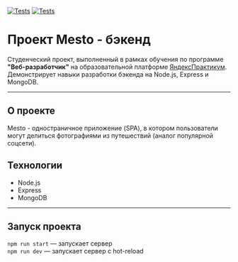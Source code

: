 [![Tests](https://github.com/EpiphES/express-mesto-gha/actions/workflows/tests-13-sprint.yml/badge.svg)](https://github.com/EpiphES/express-mesto-gha/actions/workflows/tests-13-sprint.yml) [![Tests](https://github.com/EpiphES/express-mesto-gha/actions/workflows/tests-14-sprint.yml/badge.svg)](https://github.com/EpiphES/express-mesto-gha/actions/workflows/tests-14-sprint.yml)
# Проект Mesto - бэкенд

Студенческий проект, выполненный в рамках обучения по программе **"Веб-разработчик"** на образовательной платформе [ЯндексПрактикум](https://practicum.yandex.ru/). Демонстрирует навыки разработки бэкенда на Node.js, Express и MongoDB.

---

## О проекте

Mesto - одностраничное приложение (SPA), в котором пользователи могут делиться фотографиями из путешествий (аналог популярной соцсети). 

## Технологии

- Node.js
- Express
- MongoDB

---
  
## Запуск проекта

`npm run start` — запускает сервер   
`npm run dev` — запускает сервер с hot-reload
